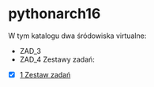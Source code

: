 # pythonarch16
W tym katalogu dwa śródowiska virtualne:
- ZAD_3
- ZAD_4
Zestawy zadań:
- [x] [1 Zestaw zadań](./C_1)
